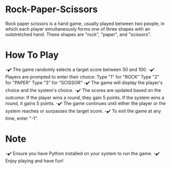 # Rock-Paper-Scissors
Rock paper scissors is a hand game, usually played between two people, in which each player simultaneously forms one of three shapes with an outstretched hand. These shapes are "rock", "paper", and "scissors".

# How To Play
-✔️ The game randomly selects a target score between 50 and 100.
-✔️ Players are prompted to enter their choice:
        Type "1" for "ROCK"
        Type "2" for "PAPER"
        Type "3" for "SCISSOR"
-✔️ The game will display the player's choice and the system's choice.
-✔️ The scores are updated based on the outcome:
        If the player wins a round, they gain 5 points.
        If the system wins a round, it gains 5 points.
-✔️ The game continues until either the player or the system reaches or surpasses the target score.
-✔️ To exit the game at any time, enter "-1".

# Note
-✔️ Ensure you have Python installed on your system to run the game.
-✔️ Enjoy playing and have fun!

